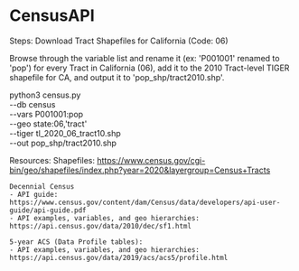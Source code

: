 # CensusAPI
Steps:
Download Tract Shapefiles for California (Code: 06) 

Browse through the variable list and rename it (ex: 'P001001' renamed to 'pop') for every Tract in
   California (06), add it to the 2010 Tract-level TIGER shapefile for CA,
   and output it to 'pop_shp/tract2010.shp'.

python3 census.py \
    --db census \
    --vars P001001:pop \
    --geo state:06,'tract' \
    --tiger tl_2020_06_tract10.shp \
    --out pop_shp/tract2010.shp

Resources:
    Shapefiles: https://www.census.gov/cgi-bin/geo/shapefiles/index.php?year=2020&layergroup=Census+Tracts
    
    Decennial Census
    - API guide: https://www.census.gov/content/dam/Census/data/developers/api-user-guide/api-guide.pdf
    - API examples, variables, and geo hierarchies: https://api.census.gov/data/2010/dec/sf1.html
    
    5-year ACS (Data Profile tables):
    - API examples, variables, and geo hierarchies: https://api.census.gov/data/2019/acs/acs5/profile.html
